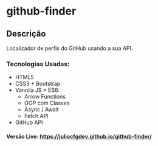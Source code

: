 # github-finder
## Descrição 
Localizador de perfis do GitHub usando a sua API.
### Tecnologias Usadas:
* HTML5
* CSS3 + Bootstrap
* Vannila JS + ES6:
  * Arrow Functions
  * OOP com Classes
  * Async / Await
  * Fetch API
* GitHub API
#### Versão Live: https://juliocfgdev.github.io/github-finder/
